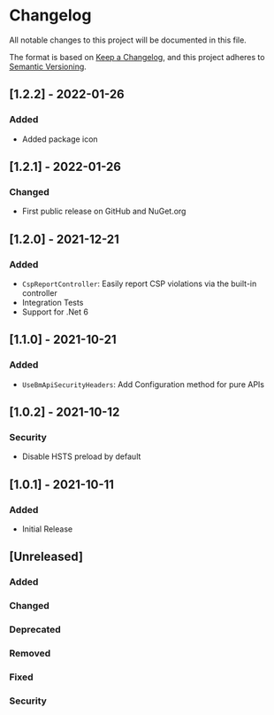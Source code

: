 # Changelog

All notable changes to this project will be documented in this file.

The format is based on [Keep a Changelog](https://keepachangelog.com/en/1.0.0/), and this project adheres
to [Semantic Versioning](https://semver.org/spec/v2.0.0.html).

## [1.2.2] - 2022-01-26

### Added

- Added package icon

## [1.2.1] - 2022-01-26

### Changed

- First public release on GitHub and NuGet.org

## [1.2.0] - 2021-12-21

### Added

- `CspReportController`: Easily report CSP violations via the built-in controller
- Integration Tests
- Support for .Net 6

## [1.1.0] - 2021-10-21

### Added

- `UseBmApiSecurityHeaders`: Add Configuration method for pure APIs

## [1.0.2] - 2021-10-12

### Security

- Disable HSTS preload by default

## [1.0.1] - 2021-10-11

### Added

- Initial Release

## [Unreleased]

### Added

### Changed

### Deprecated

### Removed

### Fixed

### Security
